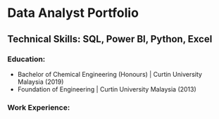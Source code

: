# Data Analyst Portfolio

## Technical Skills: SQL, Power BI, Python, Excel

### Education: 
 - Bachelor of Chemical Engineering (Honours) | Curtin University Malaysia (2019)
 - Foundation of Engineering | Curtin University Malaysia (2013)

### Work Experience:
